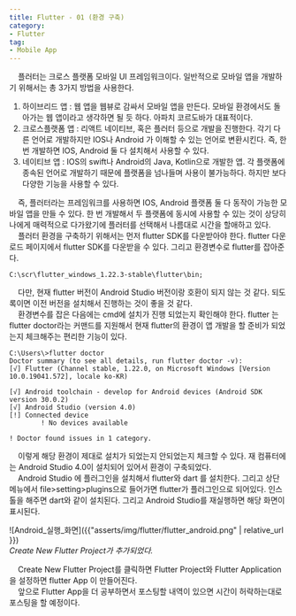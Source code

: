 ```yaml
---
title: Flutter - 01 (환경 구축)
category:
- Flutter
tag:
- Mobile App
---
```


&nbsp;&nbsp;&nbsp;&nbsp;플러터는 크로스 플랫폼 모바일 UI 프레임워크이다. 일반적으로 모바일 앱을 개발하기 위해서는 총 3가지 방법을 사용한다.

1. 하이브리드 앱 : 웹 앱을 웹뷰로 감싸서 모바일 앱을 만든다. 모바일 환경에서도 돌아가는 웹 앱이라고 생각하면 될 듯 하다. 아파치 코르도바가 대표적이다.
2. 크로스플랫폼 앱 : 리액트 네이티브, 혹은 플러터 등으로 개발을 진행한다. 각기 다른 언어로 개발하지만 IOS나 Android 가 이해할 수 있는 언어로 변환시킨다. 즉, 한 번 개발하면 IOS, Android 둘 다 설치해서 사용할 수 있다.
3. 네이티브 앱 : IOS의 swift나 Android의 Java, Kotlin으로 개발한 앱. 각 플랫폼에 종속된 언어로 개발하기 때문에 플랫폼을 넘나들며 사용이 불가능하다. 하지만 보다 다양한 기능을 사용할 수 있다.

&nbsp;&nbsp;&nbsp;&nbsp;즉, 플러터라는 프레임워크를 사용하면 IOS, Android 플랫폼 둘 다 동작이 가능한 모바일 앱을 만들 수 있다. 한 번 개발해서 두 플랫폼에 동시에 사용할 수 있는 것이 상당히 나에게 매력적으로 다가왔기에 플러터를 선택해서 나름대로 시간을 할애하고 있다.  
&nbsp;&nbsp;&nbsp;&nbsp;플러터 환경을 구축하기 위해서는 먼저 flutter SDK를 다운받아야 한다. flutter 다운로드 페이지에서 flutter SDK를 다운받을 수 있다.  그리고 환경변수로 flutter를 잡아준다.  

	C:\scr\flutter_windows_1.22.3-stable\flutter\bin;
	
&nbsp;&nbsp;&nbsp;&nbsp;다만, 현재 flutter 버전이 Android Studio 버전이랑 호환이 되지 않는 것 같다. 되도록이면 이전 버전을 설치해서 진행하는 것이 좋을 것 같다.  
&nbsp;&nbsp;&nbsp;&nbsp;환경변수를 잡은 다음에는 cmd에 설치가 진행 되었는지 확인해야 한다. flutter 는 flutter doctor라는 커맨드를 지원해서 현재 flutter의 환경이 앱 개발을 할 준비가 되었는지 체크해주는 편리한 기능이 있다.

	C:\Users\>flutter doctor
	Doctor summary (to see all details, run flutter doctor -v):
	[√] Flutter (Channel stable, 1.22.0, on Microsoft Windows [Version 10.0.19041.572], locale ko-KR)

	[√] Android toolchain - develop for Android devices (Android SDK version 30.0.2)
	[√] Android Studio (version 4.0)
	[!] Connected device
			! No devices available

	! Doctor found issues in 1 category.
	
&nbsp;&nbsp;&nbsp;&nbsp;이렇게 해당 환경이 제대로 설치가 되었는지 안되었는지 체크할 수 있다. 재 컴퓨터에는 Android Studio 4.0이 설치되어 있어서 환경이 구축되었다.  
&nbsp;&nbsp;&nbsp;&nbsp;Android Studio 에 플러그인을 설치해서 flutter와 dart 를 설치한다. 그리고 상단 메뉴에서 file>setting>plugins으로 들어가면 flutter가 플러그인으로 되어있다. 인스톨을 해주면 dart와 같이 설치된다. 그리고 Android Studio를 재실행하면 해당 화면이 표시된다. 

![Android_실행_화면]({{"asserts/img/flutter/flutter_android.png" | relative_url }})  
*Create New Flutter Project가 추가되었다.*

&nbsp;&nbsp;&nbsp;&nbsp;Create New Flutter Project를 클릭하면 Flutter Project와 Flutter Application을 설정하면 flutter App 이 만들어진다.  
&nbsp;&nbsp;&nbsp;&nbsp;앞으로 Flutter App을 더 공부하면서 포스팅할 내역이 있으면 시간이 허락하는대로 포스팅을 할 예정이다.
